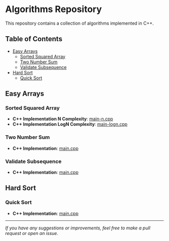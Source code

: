 # Algorithms Repository

This repository contains a collection of algorithms implemented in C++.

## Table of Contents

- [Easy Arrays](#easy-arrays)
  - [Sorted Squared Array](#sorted-squared-array)
  - [Two Number Sum](#two-number-sum)
  - [Validate Subsequence](#validate-subsequence)
- [Hard Sort](#hard-sort)
  - [Quick Sort](#quick-sort)

## Easy Arrays

### Sorted Squared Array

- **C++ Implementation N Complexity**: [main-n.cpp](./easy/arrays/sorted-squared-array/main-n.cpp)
- **C++ Implementation LogN Complexity**: [main-logn.cpp](./easy/arrays/sorted-squared-array/main-logn.cpp)

### Two Number Sum

- **C++ Implementation**: [main.cpp](./easy/arrays/two-number-sum/main.cpp)

### Validate Subsequence

- **C++ Implementation**: [main.cpp](./easy/arrays/validate-subsequence/main.cpp)

## Hard Sort

### Quick Sort

- **C++ Implementation**: [main.cpp](./hard/sort/quick-sort/main.cpp)

---

_If you have any suggestions or improvements, feel free to make a pull request or open an issue._
